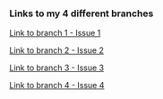 ### Links to my 4 different branches

[Link to branch 1 - Issue 1](https://github.com/gitpraths/dreamteam-tasks/tree/js-basics-issue1)

[Link to branch 2 - Issue 2](https://github.com/gitpraths/dreamteam-tasks/tree/2-terrarium)

[Link to branch 3 - Issue 3](https://github.com/gitpraths/dreamteam-tasks/tree/3-typing-game)

[Link to branch 4 - Issue 4](https://github.com/gitpraths/dreamteam-tasks/tree/4-bank-project)
